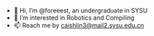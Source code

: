 - 👋 Hi, I’m @foreeest, an undergraduate in SYSU
- 👀 I’m interested in Robotics and Compiling
- 📫 Reach me by caishlin3@mail2.sysu.edu.cn

<!---
foreeest/foreeest is a ✨ special ✨ repository because its `README.md` (this file) appears on your GitHub profile.
You can click the Preview link to take a look at your changes.
--->
